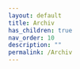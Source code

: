 ```yaml
---
layout: default
title: Archiv
has_children: true
nav_order: 10
description: ""
permalink: /Archiv
---
```

